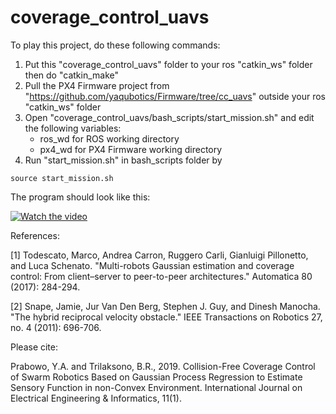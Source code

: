 # coverage_control_uavs

To play this project, do these following commands:
1. Put this "coverage_control_uavs" folder to your ros "catkin_ws" folder then do "catkin_make"
2. Pull the PX4 Firmware project from "https://github.com/yaqubotics/Firmware/tree/cc_uavs" outside your ros "catkin_ws" folder
3. Open "coverage_control_uavs/bash_scripts/start_mission.sh" and edit the following variables:
    - ros_wd for ROS working directory
    - px4_wd for PX4 Firmware working directory
4. Run "start_mission.sh" in bash_scripts folder by
```
source start_mission.sh
```
The program should look like this:

[![Watch the video](https://img.youtube.com/vi/PpdYl5iVp4I/maxresdefault.jpg)](https://youtu.be/PpdYl5iVp4I)

References:

[1] Todescato, Marco, Andrea Carron, Ruggero Carli, Gianluigi Pillonetto, and Luca Schenato. "Multi-robots Gaussian estimation and coverage control: From client–server to peer-to-peer architectures." Automatica 80 (2017): 284-294.

[2] Snape, Jamie, Jur Van Den Berg, Stephen J. Guy, and Dinesh Manocha. "The hybrid reciprocal velocity obstacle." IEEE Transactions on Robotics 27, no. 4 (2011): 696-706.

Please cite:

Prabowo, Y.A. and Trilaksono, B.R., 2019. Collision-Free Coverage Control of Swarm Robotics Based on Gaussian Process Regression to Estimate Sensory Function in non-Convex Environment. International Journal on Electrical Engineering & Informatics, 11(1).
